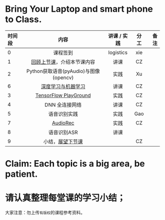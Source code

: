 # Bring Your Laptop and smart phone  to Class. 

|时间段     |  内容    | 讲课 / 实践     |  分工  |  备注       |
| :---      |   :----:    |   :----:    |    :----:    | ---: |
|   0       |  课程签到     |  logistics   |     xie     |        |
|   1       |  [回顾上节课](../WW7/WW7-Plan.md)，介绍本节课内容     |  讲课    |     CZ     |         |
|   2       |  Python获取语音(pyAudio)与图像(opencv)    |   实践    |   Xu    |         |
|   6       |  [深度学习与机器学习](1AI-ML-DL.pdf)    |  讲课    |   CZ    |          |
|   3       |  [TensorFlow PlayGround](http://playground.tensorflow.org/)   |  实践    |    CZ   |         |
|   4       |  DNN 全连接网络  |   讲课    |    CZ   |         |
|   5       |  语音识别实践    |  实践     |   Gao    |         |
|   7       |  [AudioRec](../../Course-Projects/speech-recog)    |   实践    |    CZ    |         |
|   8       |  语音识别ASR     |   讲课     |        |         |
|   9       |  小结，[展望下节课](../WW9/WW9-Plan.md)    |        |     CZ     |         |


# Claim: Each topic is a big area, be patient.  
# 请认真整理每堂课的学习小结；

大家注意：勿上传``有版权``的课程参考资料。
